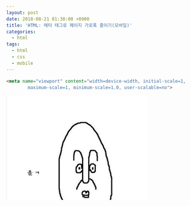 ```yaml
---
layout: post
date: 2018-08-21 01:30:00 +0900
title: 'HTML: 메타 태그로 페이지 가로폭 줄이기(모바일)'
categories:
  - html
tags:
  - html
  - css
  - mobile
---
```


```html
<meta name="viewport" content="width=device-width, initial-scale=1,
        maximum-scale=1, minimum-scale=1.0, user-scalable=no">
```

![](/images/all-k.jpg)
